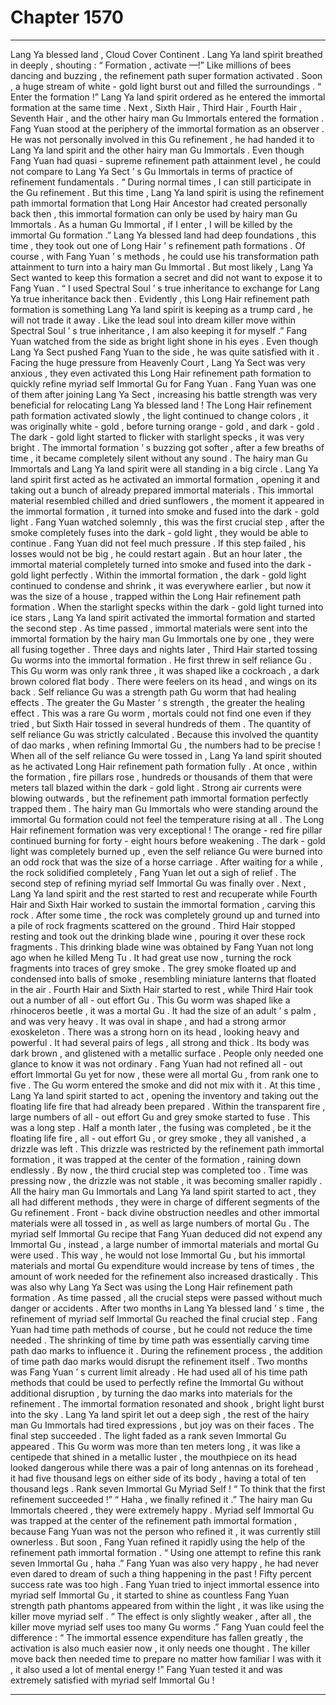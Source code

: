 
# Chapter 1570


---

Lang Ya blessed land , Cloud Cover Continent .
Lang Ya land spirit breathed in deeply , shouting : “ Formation , activate —!”
Like millions of bees dancing and buzzing , the refinement path super formation activated . Soon , a huge stream of white - gold light burst out and filled the surroundings .
“ Enter the formation !” Lang Ya land spirit ordered as he entered the immortal formation at the same time .
Next , Sixth Hair , Third Hair , Fourth Hair , Seventh Hair , and the other hairy man Gu Immortals entered the formation .
Fang Yuan stood at the periphery of the immortal formation as an observer .
He was not personally involved in this Gu refinement , he had handed it to Lang Ya land spirit and the other hairy man Gu Immortals .
Even though Fang Yuan had quasi - supreme refinement path attainment level , he could not compare to Lang Ya Sect ’ s Gu Immortals in terms of practice of refinement fundamentals .
“ During normal times , I can still participate in the Gu refinement . But this time , Lang Ya land spirit is using the refinement path immortal formation that Long Hair Ancestor had created personally back then , this immortal formation can only be used by hairy man Gu Immortals . As a human Gu Immortal , if I enter , I will be killed by the immortal Gu formation .”
Lang Ya blessed land had deep foundations , this time , they took out one of Long Hair ’ s refinement path formations .
Of course , with Fang Yuan ’ s methods , he could use his transformation path attainment to turn into a hairy man Gu Immortal . But most likely , Lang Ya Sect wanted to keep this formation a secret and did not want to expose it to Fang Yuan .
“ I used Spectral Soul ’ s true inheritance to exchange for Lang Ya true inheritance back then . Evidently , this Long Hair refinement path formation is something Lang Ya land spirit is keeping as a trump card , he will not trade it away . Like the lead soul into dream killer move within Spectral Soul ’ s true inheritance , I am also keeping it for myself .”
Fang Yuan watched from the side as bright light shone in his eyes .
Even though Lang Ya Sect pushed Fang Yuan to the side , he was quite satisfied with it .
Facing the huge pressure from Heavenly Court , Lang Ya Sect was very anxious , they even activated this Long Hair refinement path formation to quickly refine myriad self Immortal Gu for Fang Yuan . Fang Yuan was one of them after joining Lang Ya Sect , increasing his battle strength was very beneficial for relocating Lang Ya blessed land !
The Long Hair refinement path formation activated slowly , the light continued to change colors , it was originally white - gold , before turning orange - gold , and dark - gold .
The dark - gold light started to flicker with starlight specks , it was very bright .
The immortal formation ’ s buzzing got softer , after a few breaths of time , it became completely silent without any sound .
The hairy man Gu Immortals and Lang Ya land spirit were all standing in a big circle .
Lang Ya land spirit first acted as he activated an immortal formation , opening it and taking out a bunch of already prepared immortal materials .
This immortal material resembled chilled and dried sunflowers , the moment it appeared in the immortal formation , it turned into smoke and fused into the dark - gold light .
Fang Yuan watched solemnly , this was the first crucial step , after the smoke completely fuses into the dark - gold light , they would be able to continue .
Fang Yuan did not feel much pressure .
If this step failed , his losses would not be big , he could restart again .
But an hour later , the immortal material completely turned into smoke and fused into the dark - gold light perfectly .
Within the immortal formation , the dark - gold light continued to condense and shrink , it was everywhere earlier , but now it was the size of a house , trapped within the Long Hair refinement path formation .
When the starlight specks within the dark - gold light turned into ice stars , Lang Ya land spirit activated the immortal formation and started the second step .
As time passed , immortal materials were sent into the immortal formation by the hairy man Gu Immortals one by one , they were all fusing together .
Three days and nights later , Third Hair started tossing Gu worms into the immortal formation .
He first threw in self reliance Gu .
This Gu worm was only rank three , it was shaped like a cockroach , a dark brown colored flat body . There were feelers on its head , and wings on its back .
Self reliance Gu was a strength path Gu worm that had healing effects . The greater the Gu Master ’ s strength , the greater the healing effect .
This was a rare Gu worm , mortals could not find one even if they tried , but Sixth Hair tossed in several hundreds of them .
The quantity of self reliance Gu was strictly calculated .
Because this involved the quantity of dao marks , when refining Immortal Gu , the numbers had to be precise !
When all of the self reliance Gu were tossed in , Lang Ya land spirit shouted as he activated Long Hair refinement path formation fully .
At once , within the formation , fire pillars rose , hundreds or thousands of them that were meters tall blazed within the dark - gold light .
Strong air currents were blowing outwards , but the refinement path immortal formation perfectly trapped them . The hairy man Gu Immortals who were standing around the immortal Gu formation could not feel the temperature rising at all .
The Long Hair refinement formation was very exceptional !
The orange - red fire pillar continued burning for forty - eight hours before weakening . The dark - gold light was completely burned up , even the self reliance Gu were burned into an odd rock that was the size of a horse carriage .
After waiting for a while , the rock solidified completely , Fang Yuan let out a sigh of relief . The second step of refining myriad self Immortal Gu was finally over .
Next , Lang Ya land spirit and the rest started to rest and recuperate while Fourth Hair and Sixth Hair worked to sustain the immortal formation , carving this rock .
After some time , the rock was completely ground up and turned into a pile of rock fragments scattered on the ground .
Third Hair stopped resting and took out the drinking blade wine , pouring it over these rock fragments .
This drinking blade wine was obtained by Fang Yuan not long ago when he killed Meng Tu . It had great use now , turning the rock fragments into traces of grey smoke .
The grey smoke floated up and condensed into balls of smoke , resembling miniature lanterns that floated in the air .
Fourth Hair and Sixth Hair started to rest , while Third Hair took out a number of all - out effort Gu .
This Gu worm was shaped like a rhinoceros beetle , it was a mortal Gu . It had the size of an adult ’ s palm , and was very heavy . It was oval in shape , and had a strong armor exoskeleton . There was a strong horn on its head , looking heavy and powerful . It had several pairs of legs , all strong and thick . Its body was dark brown , and glistened with a metallic surface . People only needed one glance to know it was not ordinary .
Fang Yuan had not refined all - out effort Immortal Gu yet for now , these were all mortal Gu , from rank one to five .
The Gu worm entered the smoke and did not mix with it .
At this time , Lang Ya land spirit started to act , opening the inventory and taking out the floating life fire that had already been prepared .
Within the transparent fire , large numbers of all - out effort Gu and grey smoke started to fuse .
This was a long step .
Half a month later , the fusing was completed , be it the floating life fire , all - out effort Gu , or grey smoke , they all vanished , a drizzle was left .
This drizzle was restricted by the refinement path immortal formation , it was trapped at the center of the formation , raining down endlessly .
By now , the third crucial step was completed too .
Time was pressing now , the drizzle was not stable , it was becoming smaller rapidly .
All the hairy man Gu Immortals and Lang Ya land spirit started to act , they all had different methods , they were in charge of different segments of the Gu refinement .
Front - back divine obstruction needles and other immortal materials were all tossed in , as well as large numbers of mortal Gu .
The myriad self Immortal Gu recipe that Fang Yuan deduced did not expend any Immortal Gu , instead , a large number of immortal materials and mortal Gu were used .
This way , he would not lose Immortal Gu , but his immortal materials and mortal Gu expenditure would increase by tens of times , the amount of work needed for the refinement also increased drastically . This was also why Lang Ya Sect was using the Long Hair refinement path formation .
As time passed , all the crucial steps were passed without much danger or accidents .
After two months in Lang Ya blessed land ’ s time , the refinement of myriad self Immortal Gu reached the final crucial step .
Fang Yuan had time path methods of course , but he could not reduce the time needed . The shrinking of time by time path was essentially carving time path dao marks to influence it . During the refinement process , the addition of time path dao marks would disrupt the refinement itself .
Two months was Fang Yuan ’ s current limit already . He had used all of his time path methods that could be used to perfectly refine the Immortal Gu without additional disruption , by turning the dao marks into materials for the refinement .
The immortal formation resonated and shook , bright light burst into the sky .
Lang Ya land spirit let out a deep sigh , the rest of the hairy man Gu Immortals had tired expressions , but joy was on their faces .
The final step succeeded .
The light faded as a rank seven Immortal Gu appeared .
This Gu worm was more than ten meters long , it was like a centipede that shined in a metallic luster , the mouthpiece on its head looked dangerous while there was a pair of long antennas on its forehead , it had five thousand legs on either side of its body , having a total of ten thousand legs .
Rank seven Immortal Gu Myriad Self !
“ To think that the first refinement succeeded !”
“ Haha , we finally refined it .”
The hairy man Gu Immortals cheered , they were extremely happy .
Myriad self Immortal Gu was trapped at the center of the refinement path immortal formation , because Fang Yuan was not the person who refined it , it was currently still ownerless .
But soon , Fang Yuan refined it rapidly using the help of the refinement path immortal formation .
“ Using one attempt to refine this rank seven Immortal Gu , haha .” Fang Yuan was also very happy , he had never even dared to dream of such a thing happening in the past !
Fifty percent success rate was too high .
Fang Yuan tried to inject immortal essence into myriad self Immortal Gu , it started to shine as countless Fang Yuan strength path phantoms appeared from within the light , it was like using the killer move myriad self .
“ The effect is only slightly weaker , after all , the killer move myriad self uses too many Gu worms .” Fang Yuan could feel the difference : “ The immortal essence expenditure has fallen greatly , the activation is also much easier now , it only needs one thought . The killer move back then needed time to prepare no matter how familiar I was with it , it also used a lot of mental energy !”
Fang Yuan tested it and was extremely satisfied with myriad self Immortal Gu !

---

